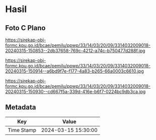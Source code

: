 # Hasil

## Foto C Plano

https://sirekap-obj-formc.kpu.go.id/bcae/pemilu/ppwp/33/14/03/20/09/3314032009018-20240315-150853--2db37658-769c-4212-a74c-b750477d288f.jpg

https://sirekap-obj-formc.kpu.go.id/bcae/pemilu/ppwp/33/14/03/20/09/3314032009018-20240315-150914--a6bd9f7e-f177-4a83-b265-66a0003c6610.jpg

https://sirekap-obj-formc.kpu.go.id/bcae/pemilu/ppwp/33/14/03/20/09/3314032009018-20240315-150930--cd667f5a-339d-416e-b6f7-0224bc9db3ca.jpg


## Metadata

| Key        | Value               |
| ---------- | ------------------- |
| Time Stamp | 2024-03-15 15:30:00 |



